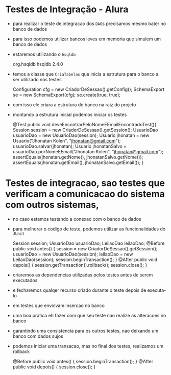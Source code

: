 # Testes de Integração - Alura

* para realizar o teste de integracao dos `DAO`s precisamos mesmo bater no banco de dados
* para isso podemos utilizar bancos leves em memoria que simulem um banco de dados
* estaremos utilizando o `hsqldb`

    <dependency>
        <groupId>org.hsqldb</groupId>
        <artifactId>hsqldb</artifactId>
        <version>2.4.0</version>
    </dependency>

* temos a classe que `CriaTabelas` que inicia a estrutura para o banco a ser utilizado nos testes

    Configuration cfg = new CriadorDeSessao().getConfig();
    SchemaExport se = new SchemaExport(cfg);
    se.create(true, true);

* com isso ele criara a estrutura do banco na raiz do projeto
* montando a estrutura inicial podemos iniciar os testes

    @Test
    public void deveEncontrarPeloNomeEEmailEncontradoTest(){
        Session session = new CriadorDeSessao().getSession();
        UsuarioDao usuarioDao = new UsuarioDao(session);
        Usuario jhonatan = new Usuario("Jhonatan Kolen", "jhonatan@gmail.com");
        usuarioDao.salvar(jhonatan);
        Usuario jhonatanSalvo = usuarioDao.porNomeEEmail("Jhonatan Kolen", "jhonatan@gmail.com");
        assertEquals(jhonatan.getNome(), jhonatanSalvo.getNome());
        assertEquals(jhonatan.getEmail(), jhonatanSalvo.getEmail());
    }

# Testes de integracao, sao testes que verificam a comunicacao do sistema com outros sistemas,
* no caso estamos testando a conexao com o banco de dados

* para melhorar o codigo de teste, podemos utilizar as funcionalidades do `JUnit`

    Session session;
    UsuarioDao usuarioDao;
    LeilaoDao leilaoDao;
    @Before
    public void antes() {
        session = new CriadorDeSessao().getSession();
        usuarioDao = new UsuarioDao(session);
        leilaoDao = new LeilaoDao(session);
        session.beginTransaction();
    }
    @After
    public void depois() {
        session.getTransaction().rollback();
        session.close();
    }

* criaremos as dependencias utilizadas pelos testes antes de serem executados
* e fecharemos qualqer recurso criado durante o teste depois de executa-lo

* em testes que envolvam insercao no banco
* uma boa pratica eh fazer com que seu teste nao realize as alteracoes no banco
* garantindo uma consistencia para os outros testes, nao deixando um banco com dados sujos
* podemos iniciar uma transacao, mas no final dos testes, realizamos um rollback

    @Before
    public void antes() {
        session.beginTransaction();
    }
    @After
    public void depois() {
        session.close();
    }

